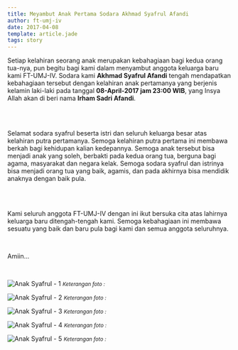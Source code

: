 ```yaml
---
title: Meyambut Anak Pertama Sodara Akhmad Syafrul Afandi
author: ft-umj-iv
date: 2017-04-08
template: article.jade
tags: story
---
```


Setiap kelahiran seorang anak merupakan kebahagiaan bagi kedua orang tua-nya, pun begitu bagi kami dalam menyambut anggota keluarga baru kami FT-UMJ-IV. 
Sodara kami <b>Akhmad Syafrul Afandi</b> tengah mendapatkan kebahagiaan tersebut dengan kelahiran anak pertamanya yang berjenis kelamin laki-laki pada tanggal <b>08-April-2017 jam 23:00 WIB</b>, yang Insya Allah akan di beri nama <b>Irham Sadri Afandi</b>.

<br/><br/>

Selamat sodara syafrul beserta istri dan seluruh keluarga besar atas kelahiran putra pertamanya.
Semoga kelahiran putra pertama ini membawa berkah bagi kehidupan kalian kedepannya.
Semoga anak tersebut bisa menjadi anak yang soleh, berbakti pada kedua orang tua, berguna bagi agama, masyarakat dan negara kelak.
Semoga sodara syafrul dan istrinya bisa menjadi orang tua yang baik, agamis, dan pada akhirnya bisa mendidik anaknya dengan baik pula.

<br/><br/>

Kami seluruh anggota FT-UMJ-IV dengan ini ikut bersuka cita atas lahirnya keluarga baru ditengah-tengah kami.
Semoga kebahagiaan ini membawa sesuatu yang baik dan baru pula bagi kami dan semua anggota seluruhnya. 

<br/>

Amiin...

<br/>
<span class="more"></span>

![Anak Syafrul - 1](anak-syafrul-1.jpg)
<small>_Keterangan foto :_</small>

![Anak Syafrul - 2](anak-syafrul-2.jpg)
<small>_Keterangan foto :_</small>

![Anak Syafrul - 3](anak-syafrul-3.jpg)
<small>_Keterangan foto :_</small>

![Anak Syafrul - 4](anak-syafrul-4.jpg)
<small>_Keterangan foto :_</small>

![Anak Syafrul - 5](anak-syafrul-5.jpg)
<small>_Keterangan foto :_</small>


